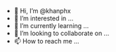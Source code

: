 - 👋 Hi, I’m @khanphx
- 👀 I’m interested in ...
- 🌱 I’m currently learning ...
- 💞️ I’m looking to collaborate on ...
- 📫 How to reach me ...

<!---
khanphx/khanphx is a ✨ special ✨ repository because its `README.md` (this file) appears on your GitHub profile.
You can click the Preview link to take a look at your changes.
--->
